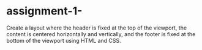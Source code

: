 # assignment-1-
Create a layout where the header is fixed at the top of the viewport, the content is centered horizontally and vertically, and the footer is fixed at the bottom of the viewport using HTML and CSS.

